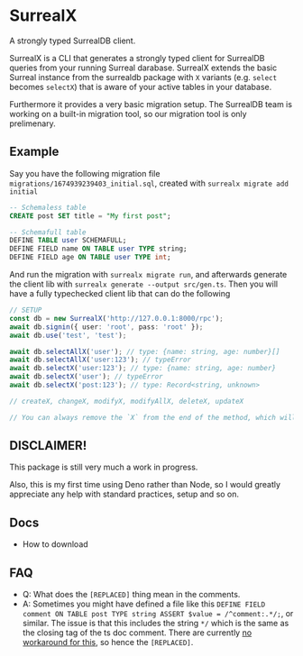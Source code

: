 # SurrealX

A strongly typed SurrealDB client.

SurrealX is a CLI that generates a strongly typed client for SurrealDB queries from your running Surreal darabase. SurrealX extends the basic Surreal instance from the surrealdb package with `X` variants (e.g. `select` becomes `selectX`) that is aware of your active tables in your database.

Furthermore it provides a very basic migration setup. The SurrealDB team is working on a built-in migration tool, so our migration tool is only prelimenary.

## Example

Say you have the following migration file `migrations/1674939239403_initial.sql`, created with `surrealx migrate add initial`

```sql
-- Schemaless table
CREATE post SET title = "My first post";

-- Schemafull table
DEFINE TABLE user SCHEMAFULL;
DEFINE FIELD name ON TABLE user TYPE string;
DEFINE FIELD age ON TABLE user TYPE int;
```

And run the migration with `surrealx migrate run`, and afterwards generate the client lib with `surrealx generate --output src/gen.ts`. Then you will have a fully typechecked client lib that can do the following

```typescript
// SETUP
const db = new SurrealX('http://127.0.0.1:8000/rpc');
await db.signin({ user: 'root', pass: 'root' });
await db.use('test', 'test');

await db.selectAllX('user'); // type: {name: string, age: number}[]
await db.selectAllX('user:123'); // typeError
await db.selectX('user:123'); // type: {name: string, age: number}
await db.selectX('user'); // typeError
await db.selectX('post:123'); // type: Record<string, unknown>

// createX, changeX, modifyX, modifyAllX, deleteX, updateX

// You can always remove the `X` from the end of the method, which will use the built in Surreal method
```

## DISCLAIMER!

This package is still very much a work in progress.

Also, this is my first time using Deno rather than Node, so I would greatly appreciate any help with standard practices, setup and so on.

## Docs

- How to download

## FAQ

- Q: What does the `[REPLACED]` thing mean in the comments.
- A: Sometimes you might have defined a file like this `DEFINE FIELD comment ON TABLE post TYPE string ASSERT $value = /^comment:.*/;`, or similar. The issue is that this includes the string `*/` which is the same as the closing tag of the ts doc comment. There are currently [no workaround for this](https://github.com/microsoft/tsdoc/issues/166), so hence the `[REPLACED]`.
